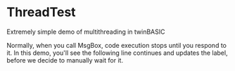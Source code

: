 # ThreadTest

Extremely simple demo of multithreading in twinBASIC

Normally, when you call MsgBox, code execution stops until you respond to it. In this demo, you'll see the following line continues and updates the label, before we decide to manually wait for it.
